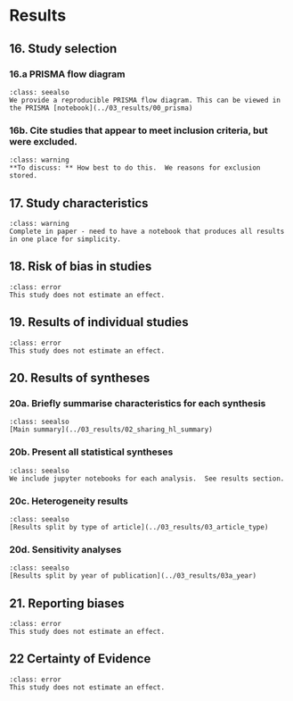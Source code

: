 # Results

## 16. Study selection
### 16.a PRISMA flow diagram

`````{admonition} COMPLETED
:class: seealso
We provide a reproducible PRISMA flow diagram. This can be viewed in the PRISMA [notebook](../03_results/00_prisma)
`````

### 16b. Cite studies that appear to meet inclusion criteria, but were excluded.

`````{admonition} INCOMPLETE
:class: warning
**To discuss: ** How best to do this.  We reasons for exclusion stored.  
`````
## 17. Study characteristics

`````{admonition} INCOMPLETE
:class: warning
Complete in paper - need to have a notebook that produces all results in one place for simplicity.
`````

##  18. Risk of bias in studies

`````{admonition} NOT APPLICABLE
:class: error
This study does not estimate an effect.
`````

## 19. Results of individual studies

`````{admonition} NOT APPLICABLE
:class: error
This study does not estimate an effect.
`````

## 20. Results of syntheses

### 20a. Briefly summarise characteristics for each synthesis

`````{admonition} COMPLETED
:class: seealso
[Main summary](../03_results/02_sharing_hl_summary)
`````

### 20b. Present all statistical syntheses

`````{admonition} COMPLETED
:class: seealso
We include jupyter notebooks for each analysis.  See results section.
`````

### 20c. Heterogeneity results

`````{admonition} COMPLETED
:class: seealso
[Results split by type of article](../03_results/03_article_type)
`````

### 20d. Sensitivity analyses

`````{admonition} COMPLETED
:class: seealso
[Results split by year of publication](../03_results/03a_year)
`````

## 21. Reporting biases

`````{admonition} NOT APPLICABLE
:class: error
This study does not estimate an effect.
`````

## 22 Certainty of Evidence

`````{admonition} NOT APPLICABLE
:class: error
This study does not estimate an effect.
`````
